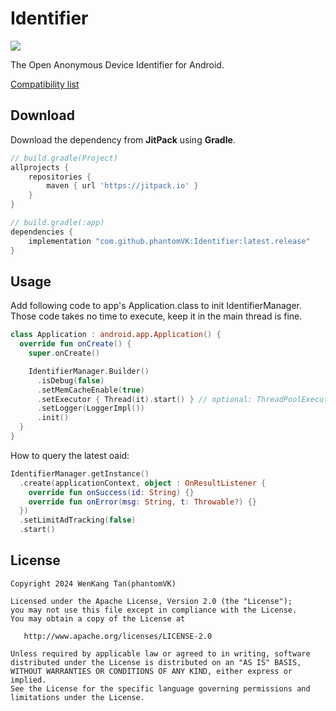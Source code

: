 Identifier
=========

[![](https://jitpack.io/v/phantomVK/Identifier.svg)](https://jitpack.io/#phantomVK/Identifier)

The Open Anonymous Device Identifier for Android.

[Compatibility list](./COMPATIBILITY_LIST.md)

Download
-----------
Download the dependency from __JitPack__ using __Gradle__.

```groovy
// build.gradle(Project)
allprojects {
    repositories {
        maven { url 'https://jitpack.io' }
    }
}

// build.gradle(:app)
dependencies {
    implementation "com.github.phantomVK:Identifier:latest.release"
}
```

Usage
-------

Add following code to app's Application.class to init IdentifierManager. Those code takes no time to execute, keep it in the main thread is fine.

```kotlin
class Application : android.app.Application() {
  override fun onCreate() {
    super.onCreate()

    IdentifierManager.Builder()
      .isDebug(false)
      .setMemCacheEnable(true)
      .setExecutor { Thread(it).start() } // optional: ThreadPoolExecutor
      .setLogger(LoggerImpl())
      .init()
  }
}
```

How to query the latest oaid:

```kotlin
IdentifierManager.getInstance()
  .create(applicationContext, object : OnResultListener {
    override fun onSuccess(id: String) {}
    override fun onError(msg: String, t: Throwable?) {}
  })
  .setLimitAdTracking(false)
  .start()
```

License
--------

```
Copyright 2024 WenKang Tan(phantomVK)

Licensed under the Apache License, Version 2.0 (the "License");
you may not use this file except in compliance with the License.
You may obtain a copy of the License at

   http://www.apache.org/licenses/LICENSE-2.0

Unless required by applicable law or agreed to in writing, software
distributed under the License is distributed on an "AS IS" BASIS,
WITHOUT WARRANTIES OR CONDITIONS OF ANY KIND, either express or implied.
See the License for the specific language governing permissions and
limitations under the License.
```